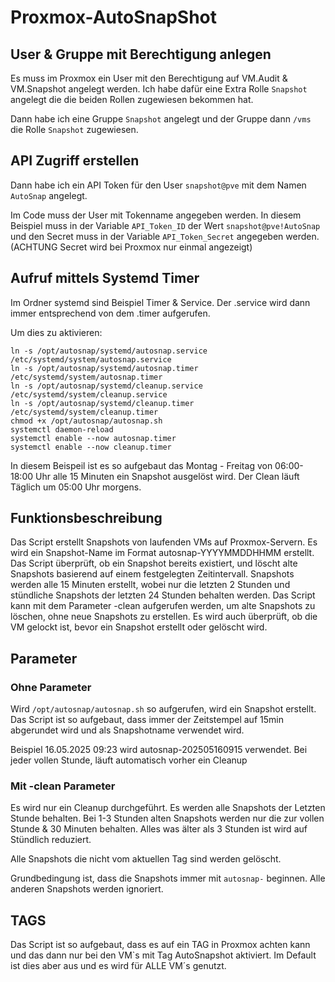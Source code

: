 # Proxmox-AutoSnapShot

## User & Gruppe mit Berechtigung anlegen

Es muss im Proxmox ein User mit den Berechtigung auf VM.Audit & VM.Snapshot angelegt werden.
Ich habe dafür eine Extra Rolle `Snapshot` angelegt die die beiden Rollen zugewiesen bekommen hat.

Dann habe ich eine Gruppe `Snapshot` angelegt und der Gruppe dann `/vms` die Rolle `Snapshot` zugewiesen.

## API Zugriff erstellen

Dann habe ich ein API Token für den User `snapshot@pve` mit dem Namen `AutoSnap` angelegt.

Im Code muss der User mit Tokenname angegeben werden. In diesem Beispiel muss in der Variable `API_Token_ID` der Wert `snapshot@pve!AutoSnap` und den Secret muss in der Variable `API_Token_Secret` angegeben werden. (ACHTUNG Secret wird bei Proxmox nur einmal angezeigt)

## Aufruf mittels Systemd Timer

Im Ordner systemd sind Beispiel Timer & Service.
Der .service wird dann immer entsprechend von dem .timer aufgerufen.

Um dies zu aktivieren:

```
ln -s /opt/autosnap/systemd/autosnap.service /etc/systemd/system/autosnap.service
ln -s /opt/autosnap/systemd/autosnap.timer /etc/systemd/system/autosnap.timer
ln -s /opt/autosnap/systemd/cleanup.service /etc/systemd/system/cleanup.service
ln -s /opt/autosnap/systemd/cleanup.timer /etc/systemd/system/cleanup.timer
chmod +x /opt/autosnap/autosnap.sh
systemctl daemon-reload
systemctl enable --now autosnap.timer
systemctl enable --now cleanup.timer
```
In diesem Beispeil ist es so aufgebaut das Montag - Freitag von 06:00-18:00 Uhr alle 15 Minuten ein Snapshot ausgelöst wird.
Der Clean läuft Täglich um 05:00 Uhr morgens.

## Funktionsbeschreibung 
Das Script erstellt Snapshots von laufenden VMs auf Proxmox-Servern.
Es wird ein Snapshot-Name im Format autosnap-YYYYMMDDHHMM erstellt.
Das Script überprüft, ob ein Snapshot bereits existiert, und löscht alte Snapshots basierend auf einem festgelegten Zeitintervall.
Snapshots werden alle 15 Minuten erstellt, wobei nur die letzten 2 Stunden und stündliche Snapshots der letzten 24 Stunden behalten werden.
Das Script kann mit dem Parameter -clean aufgerufen werden, um alte Snapshots zu löschen, ohne neue Snapshots zu erstellen.
Es wird auch überprüft, ob die VM gelockt ist, bevor ein Snapshot erstellt oder gelöscht wird.

## Parameter
### Ohne Parameter
Wird `/opt/autosnap/autosnap.sh` so aufgerufen, wird ein Snapshot erstellt. Das Script ist so aufgebaut, dass immer der Zeitstempel auf 15min abgerundet wird und als Snapshotname verwendet wird.

Beispiel 16.05.2025 09:23 wird autosnap-202505160915 verwendet.
Bei jeder vollen Stunde, läuft automatisch vorher ein Cleanup

### Mit -clean Parameter
Es wird nur ein Cleanup durchgeführt.
Es werden alle Snapshots der Letzten Stunde behalten.
Bei 1-3 Stunden alten Snapshots werden nur die zur vollen Stunde & 30 Minuten behalten.
Alles was älter als 3 Stunden ist wird auf Stündlich reduziert.

Alle Snapshots die nicht vom aktuellen Tag sind werden gelöscht.

Grundbedingung ist, dass die Snapshots immer mit `autosnap-` beginnen. Alle anderen Snapshots werden ignoriert.


## TAGS

Das Script ist so aufgebaut, dass es auf ein TAG in Proxmox achten kann und das dann nur bei den VM`s mit Tag AutoSnapshot aktiviert.
Im Default ist dies aber aus und es wird für ALLE VM´s genutzt.
